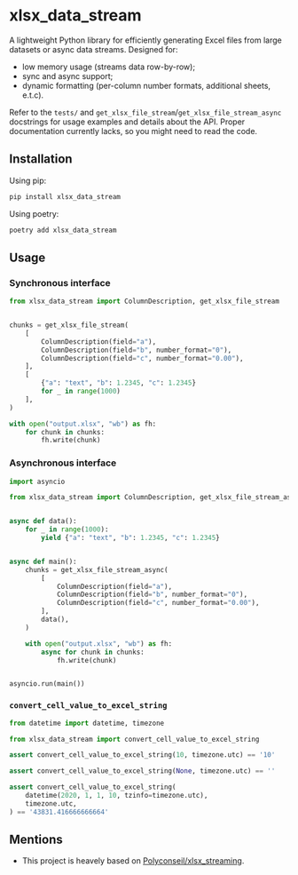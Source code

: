 # xlsx_data_stream

A lightweight Python library for efficiently generating Excel files from large
datasets or async data streams. Designed for:

- low memory usage (streams data row-by-row);
- sync and async support;
- dynamic formatting (per-column number formats, additional sheets, e.t.c).

Refer to the `tests/` and `get_xlsx_file_stream`/`get_xlsx_file_stream_async`
docstrings for usage examples and details about the API. Proper documentation
currently lacks, so you might need to read the code.

## Installation

Using pip:

```bash
pip install xlsx_data_stream
```

Using poetry:

```bash
poetry add xlsx_data_stream
```

## Usage

### Synchronous interface

```py
from xlsx_data_stream import ColumnDescription, get_xlsx_file_stream


chunks = get_xlsx_file_stream(
    [
        ColumnDescription(field="a"),
        ColumnDescription(field="b", number_format="0"),
        ColumnDescription(field="c", number_format="0.00"),
    ],
    [
        {"a": "text", "b": 1.2345, "c": 1.2345}
        for _ in range(1000)
    ],
)

with open("output.xlsx", "wb") as fh:
    for chunk in chunks:
        fh.write(chunk)
```

### Asynchronous interface

```py
import asyncio

from xlsx_data_stream import ColumnDescription, get_xlsx_file_stream_async


async def data():
    for _ in range(1000):
        yield {"a": "text", "b": 1.2345, "c": 1.2345}


async def main():
    chunks = get_xlsx_file_stream_async(
        [
            ColumnDescription(field="a"),
            ColumnDescription(field="b", number_format="0"),
            ColumnDescription(field="c", number_format="0.00"),
        ],
        data(),
    )

    with open("output.xlsx", "wb") as fh:
        async for chunk in chunks:
            fh.write(chunk)


asyncio.run(main())
```

### `convert_cell_value_to_excel_string`

```py
from datetime import datetime, timezone

from xlsx_data_stream import convert_cell_value_to_excel_string

assert convert_cell_value_to_excel_string(10, timezone.utc) == '10'

assert convert_cell_value_to_excel_string(None, timezone.utc) == ''

assert convert_cell_value_to_excel_string(
    datetime(2020, 1, 1, 10, tzinfo=timezone.utc),
    timezone.utc,
) == '43831.416666666664'
```

## Mentions

- This project is heavely based on [Polyconseil/xlsx_streaming](https://github.com/Polyconseil/xlsx_streaming).
